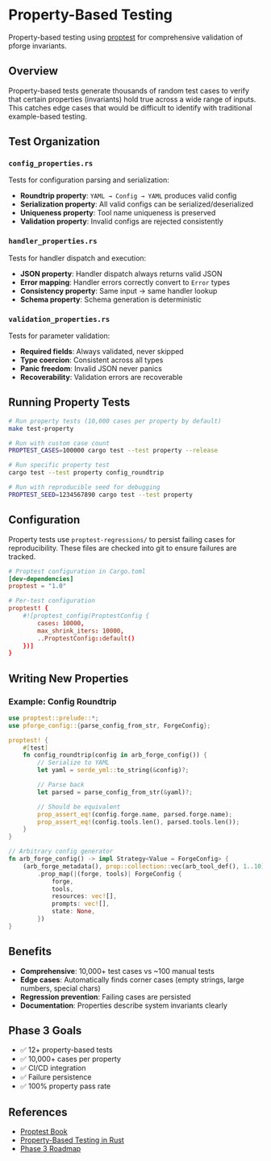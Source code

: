 # Property-Based Testing

Property-based testing using [proptest](https://github.com/proptest-rs/proptest) for comprehensive validation of pforge invariants.

## Overview

Property-based tests generate thousands of random test cases to verify that certain properties (invariants) hold true across a wide range of inputs. This catches edge cases that would be difficult to identify with traditional example-based testing.

## Test Organization

### `config_properties.rs`
Tests for configuration parsing and serialization:
- **Roundtrip property**: `YAML → Config → YAML` produces valid config
- **Serialization property**: All valid configs can be serialized/deserialized
- **Uniqueness property**: Tool name uniqueness is preserved
- **Validation property**: Invalid configs are rejected consistently

### `handler_properties.rs`
Tests for handler dispatch and execution:
- **JSON property**: Handler dispatch always returns valid JSON
- **Error mapping**: Handler errors correctly convert to `Error` types
- **Consistency property**: Same input → same handler lookup
- **Schema property**: Schema generation is deterministic

### `validation_properties.rs`
Tests for parameter validation:
- **Required fields**: Always validated, never skipped
- **Type coercion**: Consistent across all types
- **Panic freedom**: Invalid JSON never panics
- **Recoverability**: Validation errors are recoverable

## Running Property Tests

```bash
# Run property tests (10,000 cases per property by default)
make test-property

# Run with custom case count
PROPTEST_CASES=100000 cargo test --test property --release

# Run specific property test
cargo test --test property config_roundtrip

# Run with reproducible seed for debugging
PROPTEST_SEED=1234567890 cargo test --test property
```

## Configuration

Property tests use `proptest-regressions/` to persist failing cases for reproducibility. These files are checked into git to ensure failures are tracked.

```toml
# Proptest configuration in Cargo.toml
[dev-dependencies]
proptest = "1.0"

# Per-test configuration
proptest! {
    #![proptest_config(ProptestConfig {
        cases: 10000,
        max_shrink_iters: 10000,
        ..ProptestConfig::default()
    })]
}
```

## Writing New Properties

### Example: Config Roundtrip

```rust
use proptest::prelude::*;
use pforge_config::{parse_config_from_str, ForgeConfig};

proptest! {
    #[test]
    fn config_roundtrip(config in arb_forge_config()) {
        // Serialize to YAML
        let yaml = serde_yml::to_string(&config)?;

        // Parse back
        let parsed = parse_config_from_str(&yaml)?;

        // Should be equivalent
        prop_assert_eq!(config.forge.name, parsed.forge.name);
        prop_assert_eq!(config.tools.len(), parsed.tools.len());
    }
}

// Arbitrary config generator
fn arb_forge_config() -> impl Strategy<Value = ForgeConfig> {
    (arb_forge_metadata(), prop::collection::vec(arb_tool_def(), 1..10))
        .prop_map(|(forge, tools)| ForgeConfig {
            forge,
            tools,
            resources: vec![],
            prompts: vec![],
            state: None,
        })
}
```

## Benefits

- **Comprehensive**: 10,000+ test cases vs ~100 manual tests
- **Edge cases**: Automatically finds corner cases (empty strings, large numbers, special chars)
- **Regression prevention**: Failing cases are persisted
- **Documentation**: Properties describe system invariants clearly

## Phase 3 Goals

- ✅ 12+ property-based tests
- ✅ 10,000+ cases per property
- ✅ CI/CD integration
- ✅ Failure persistence
- ✅ 100% property pass rate

## References

- [Proptest Book](https://proptest-rs.github.io/proptest/intro.html)
- [Property-Based Testing in Rust](https://www.lpalmieri.com/posts/property-based-testing-in-rust/)
- [Phase 3 Roadmap](../../ROADMAP.md#phase-3-quality--testing-week-5-6---cycles-21-30)
